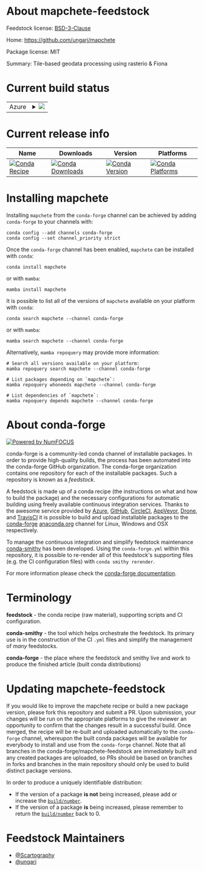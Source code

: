 About mapchete-feedstock
========================

Feedstock license: [BSD-3-Clause](https://github.com/conda-forge/mapchete-feedstock/blob/main/LICENSE.txt)

Home: https://github.com/ungarj/mapchete

Package license: MIT

Summary: Tile-based geodata processing using rasterio & Fiona

Current build status
====================


<table>
    
  <tr>
    <td>Azure</td>
    <td>
      <details>
        <summary>
          <a href="https://dev.azure.com/conda-forge/feedstock-builds/_build/latest?definitionId=17845&branchName=main">
            <img src="https://dev.azure.com/conda-forge/feedstock-builds/_apis/build/status/mapchete-feedstock?branchName=main">
          </a>
        </summary>
        <table>
          <thead><tr><th>Variant</th><th>Status</th></tr></thead>
          <tbody><tr>
              <td>linux_64_python3.10.____cpython</td>
              <td>
                <a href="https://dev.azure.com/conda-forge/feedstock-builds/_build/latest?definitionId=17845&branchName=main">
                  <img src="https://dev.azure.com/conda-forge/feedstock-builds/_apis/build/status/mapchete-feedstock?branchName=main&jobName=linux&configuration=linux%20linux_64_python3.10.____cpython" alt="variant">
                </a>
              </td>
            </tr><tr>
              <td>linux_64_python3.11.____cpython</td>
              <td>
                <a href="https://dev.azure.com/conda-forge/feedstock-builds/_build/latest?definitionId=17845&branchName=main">
                  <img src="https://dev.azure.com/conda-forge/feedstock-builds/_apis/build/status/mapchete-feedstock?branchName=main&jobName=linux&configuration=linux%20linux_64_python3.11.____cpython" alt="variant">
                </a>
              </td>
            </tr><tr>
              <td>linux_64_python3.12.____cpython</td>
              <td>
                <a href="https://dev.azure.com/conda-forge/feedstock-builds/_build/latest?definitionId=17845&branchName=main">
                  <img src="https://dev.azure.com/conda-forge/feedstock-builds/_apis/build/status/mapchete-feedstock?branchName=main&jobName=linux&configuration=linux%20linux_64_python3.12.____cpython" alt="variant">
                </a>
              </td>
            </tr><tr>
              <td>linux_64_python3.13.____cp313</td>
              <td>
                <a href="https://dev.azure.com/conda-forge/feedstock-builds/_build/latest?definitionId=17845&branchName=main">
                  <img src="https://dev.azure.com/conda-forge/feedstock-builds/_apis/build/status/mapchete-feedstock?branchName=main&jobName=linux&configuration=linux%20linux_64_python3.13.____cp313" alt="variant">
                </a>
              </td>
            </tr><tr>
              <td>linux_64_python3.9.____cpython</td>
              <td>
                <a href="https://dev.azure.com/conda-forge/feedstock-builds/_build/latest?definitionId=17845&branchName=main">
                  <img src="https://dev.azure.com/conda-forge/feedstock-builds/_apis/build/status/mapchete-feedstock?branchName=main&jobName=linux&configuration=linux%20linux_64_python3.9.____cpython" alt="variant">
                </a>
              </td>
            </tr>
          </tbody>
        </table>
      </details>
    </td>
  </tr>
</table>

Current release info
====================

| Name | Downloads | Version | Platforms |
| --- | --- | --- | --- |
| [![Conda Recipe](https://img.shields.io/badge/recipe-mapchete-green.svg)](https://anaconda.org/conda-forge/mapchete) | [![Conda Downloads](https://img.shields.io/conda/dn/conda-forge/mapchete.svg)](https://anaconda.org/conda-forge/mapchete) | [![Conda Version](https://img.shields.io/conda/vn/conda-forge/mapchete.svg)](https://anaconda.org/conda-forge/mapchete) | [![Conda Platforms](https://img.shields.io/conda/pn/conda-forge/mapchete.svg)](https://anaconda.org/conda-forge/mapchete) |

Installing mapchete
===================

Installing `mapchete` from the `conda-forge` channel can be achieved by adding `conda-forge` to your channels with:

```
conda config --add channels conda-forge
conda config --set channel_priority strict
```

Once the `conda-forge` channel has been enabled, `mapchete` can be installed with `conda`:

```
conda install mapchete
```

or with `mamba`:

```
mamba install mapchete
```

It is possible to list all of the versions of `mapchete` available on your platform with `conda`:

```
conda search mapchete --channel conda-forge
```

or with `mamba`:

```
mamba search mapchete --channel conda-forge
```

Alternatively, `mamba repoquery` may provide more information:

```
# Search all versions available on your platform:
mamba repoquery search mapchete --channel conda-forge

# List packages depending on `mapchete`:
mamba repoquery whoneeds mapchete --channel conda-forge

# List dependencies of `mapchete`:
mamba repoquery depends mapchete --channel conda-forge
```


About conda-forge
=================

[![Powered by
NumFOCUS](https://img.shields.io/badge/powered%20by-NumFOCUS-orange.svg?style=flat&colorA=E1523D&colorB=007D8A)](https://numfocus.org)

conda-forge is a community-led conda channel of installable packages.
In order to provide high-quality builds, the process has been automated into the
conda-forge GitHub organization. The conda-forge organization contains one repository
for each of the installable packages. Such a repository is known as a *feedstock*.

A feedstock is made up of a conda recipe (the instructions on what and how to build
the package) and the necessary configurations for automatic building using freely
available continuous integration services. Thanks to the awesome service provided by
[Azure](https://azure.microsoft.com/en-us/services/devops/), [GitHub](https://github.com/),
[CircleCI](https://circleci.com/), [AppVeyor](https://www.appveyor.com/),
[Drone](https://cloud.drone.io/welcome), and [TravisCI](https://travis-ci.com/)
it is possible to build and upload installable packages to the
[conda-forge](https://anaconda.org/conda-forge) [anaconda.org](https://anaconda.org/)
channel for Linux, Windows and OSX respectively.

To manage the continuous integration and simplify feedstock maintenance
[conda-smithy](https://github.com/conda-forge/conda-smithy) has been developed.
Using the ``conda-forge.yml`` within this repository, it is possible to re-render all of
this feedstock's supporting files (e.g. the CI configuration files) with ``conda smithy rerender``.

For more information please check the [conda-forge documentation](https://conda-forge.org/docs/).

Terminology
===========

**feedstock** - the conda recipe (raw material), supporting scripts and CI configuration.

**conda-smithy** - the tool which helps orchestrate the feedstock.
                   Its primary use is in the construction of the CI ``.yml`` files
                   and simplify the management of *many* feedstocks.

**conda-forge** - the place where the feedstock and smithy live and work to
                  produce the finished article (built conda distributions)


Updating mapchete-feedstock
===========================

If you would like to improve the mapchete recipe or build a new
package version, please fork this repository and submit a PR. Upon submission,
your changes will be run on the appropriate platforms to give the reviewer an
opportunity to confirm that the changes result in a successful build. Once
merged, the recipe will be re-built and uploaded automatically to the
`conda-forge` channel, whereupon the built conda packages will be available for
everybody to install and use from the `conda-forge` channel.
Note that all branches in the conda-forge/mapchete-feedstock are
immediately built and any created packages are uploaded, so PRs should be based
on branches in forks and branches in the main repository should only be used to
build distinct package versions.

In order to produce a uniquely identifiable distribution:
 * If the version of a package **is not** being increased, please add or increase
   the [``build/number``](https://docs.conda.io/projects/conda-build/en/latest/resources/define-metadata.html#build-number-and-string).
 * If the version of a package **is** being increased, please remember to return
   the [``build/number``](https://docs.conda.io/projects/conda-build/en/latest/resources/define-metadata.html#build-number-and-string)
   back to 0.

Feedstock Maintainers
=====================

* [@Scartography](https://github.com/Scartography/)
* [@ungarj](https://github.com/ungarj/)

